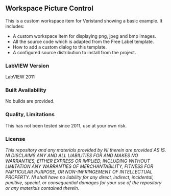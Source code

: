 ## Workspace Picture Control ##

This is a custom workspace item for Veristand showing a basic example. It includes:

- A custom workspace item for displaying png, jpeg and bmp images.
- All the source code which is adapted from the Free Label template.
- How to add a custom dialog to this template.
- A configured source distribution to install from the project.

### LabVIEW Version ###

LabVIEW 2011

### Built Availability ###

No builds are provided.

### Quality, Limitations ###

This has not been tested since 2011, use at your own risk.

### License ###

*This repository and any materials provided by NI therein are provided AS IS. NI DISCLAIMS ANY AND ALL LIABILITIES FOR AND MAKES NO WARRANTIES, EITHER EXPRESS OR IMPLIED, INCLUDING WITHOUT LIMITATION ANY WARRANTIES OF MERCHANTABILITY, FITNESS FOR  PARTICULAR PURPOSE, OR NON-INFRINGEMENT OF INTELLECTUAL PROPERTY. NI shall have no liability for any direct, indirect, incidental, punitive, special, or consequential damages for your use of the repository or any materials contained therein.*